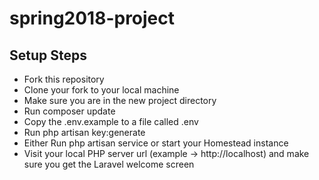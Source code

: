 # spring2018-project

## Setup Steps
- Fork this repository
- Clone your fork to your local machine
- Make sure you are in the new project directory
- Run composer update
- Copy the .env.example to a file called .env
- Run php artisan key:generate
- Either Run php artisan service or start your Homestead instance
- Visit your local PHP server url (example -> http://localhost) and make sure you get the Laravel welcome screen
